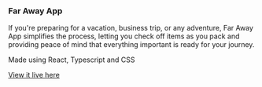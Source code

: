 ### Far Away App

If you're preparing for a vacation, business trip, or any adventure, Far Away App simplifies the process, letting you check off items as you pack and providing peace of mind that everything important is ready for your journey.

Made using React, Typescript and CSS

[View it live here](https://packing-list-app.netlify.app/)
